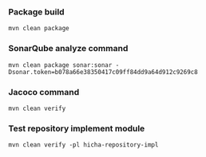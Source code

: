 ### Package build
```shell
mvn clean package
```

### SonarQube analyze command
```shell
mvn clean package sonar:sonar -Dsonar.token=b078a66e38350417c09ff84dd9a64d912c9269c8
```

### Jacoco command
```shell
mvn clean verify
```

### Test repository implement module
```shell
mvn clean verify -pl hicha-repository-impl
```